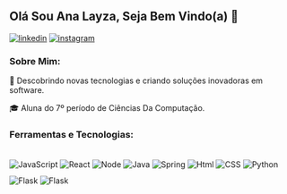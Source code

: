 ## Olá Sou Ana Layza, Seja Bem Vindo(a) 👋
[![linkedin](https://img.shields.io/badge/LinkedIn-0077B5?style=for-the-badge&logo=linkedin&logoColor=white)](https://www.linkedin.com/in/ana-layza-rolim)
[![instagram](https://img.shields.io/badge/Instagram-E4405F?style=for-the-badge&logo=instagram&logoColor=white)](https://www.instagram.com/layza_rr16/)

### Sobre Mim:

🤔 Descobrindo novas tecnologias e criando soluções inovadoras em software.

🎓 Aluna do 7º período de Ciências Da Computação.

### Ferramentas e Tecnologias:

<div style="display: inline_block"><br>
    <img align="center" alt="JavaScript" src="https://img.shields.io/badge/JavaScript-F7DF1E?style=for-the-badge&logo=javascript&logoColor=black">
    <img align="center" alt="React" src="https://img.shields.io/badge/React-20232A?style=for-the-badge&logo=react&logoColor=61DAFB">
    <img align="center" alt="Node" src="https://img.shields.io/badge/Node.js-43853D?style=for-the-badge&logo=node.js&logoColor=white">  
    <img align="center" alt="Java" src="https://img.shields.io/badge/Java-ED8B00?style=for-the-badge&logo=openjdk&logoColor=white">
    <img align="center" alt="Spring" src="https://img.shields.io/badge/Spring-6DB33F?style=for-the-badge&logo=spring&logoColor=white">
    <img align="center" alt="Html" src="https://img.shields.io/badge/HTML5-E34F26?style=for-the-badge&logo=html5&logoColor=white">
    <img align="center" alt="CSS" src="https://img.shields.io/badge/CSS3-1572B6?style=for-the-badge&logo=css3&logoColor=white">
    <img align="center" alt="Python" src="https://img.shields.io/badge/Python-14354C?style=for-the-badge&logo=python&logoColor=white">
    <div style="margin-top: 10px;">
        <img align="center" alt="Flask" src="https://img.shields.io/badge/Flask-000000?style=for-the-badge&logo=flask&logoColor=white">
        <img align="center" alt="Flask" src="https://img.shields.io/badge/PostgreSQL-316192?style=for-the-badge&logo=postgresql&logoColor=white">
    </div>

    
</div>
<!--
**analayza/analayza** is a ✨ _special_ ✨ repository because its `README.md` (this file) appears on your GitHub profile.

Here are some ideas to get you started:

- 🔭 I’m currently working on ...
- 🌱 I’m currently learning ...
- 👯 I’m looking to collaborate on ...
- 🤔 I’m looking for help with ...
- 💬 Ask me about ...
- 📫 How to reach me: ...
- 😄 Pronouns: ...
- ⚡ Fun fact: ...
-->
